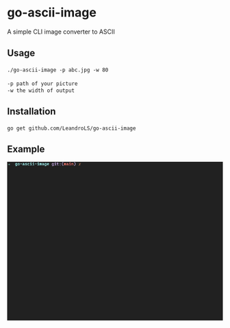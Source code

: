 # go-ascii-image
A simple CLI image converter to ASCII

## Usage

```
./go-ascii-image -p abc.jpg -w 80

-p path of your picture
-w the width of output
```

## Installation

```
go get github.com/LeandroLS/go-ascii-image
```

## Example
![](exampleGif.gif)
